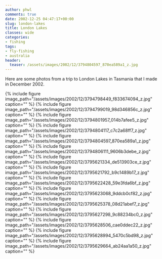 ```yaml
---
author: phwl
comments: true
date: 2002-12-25 04:47:17+00:00
slug: london-lakes
title: London Lakes
classes: wide
categories:
- fishing
tags:
- fly-fishing
- australia
header:
  teaser: /assets/images/2002/12/3794804597_870ea589a1_z.jpg
---
```


Here are some photos from a trip to London Lakes in Tasmania that I made in December 2002.

{% include figure image_path="/assets/images/2002/12/3794798449_f833674094_z.jpg" caption="" %}
{% include figure image_path="/assets/images/2002/12/3794799019_98d346856c_z.jpg" caption="" %}
{% include figure image_path="/assets/images/2002/12/3794801957_014b7afee5_z.jpg" caption="" %}
{% include figure image_path="/assets/images/2002/12/3794804117_c7c2a68ff7_z.jpg" caption="" %}
{% include figure image_path="/assets/images/2002/12/3794804597_870ea589a1_z.jpg" caption="" %}
{% include figure image_path="/assets/images/2002/12/3794806111_9606b3debe_z.jpg" caption="" %}
{% include figure image_path="/assets/images/2002/12/3795621334_de513903ce_z.jpg" caption="" %}
{% include figure image_path="/assets/images/2002/12/3795621792_b9c1489b17_z.jpg" caption="" %}
{% include figure image_path="/assets/images/2002/12/3795622428_59e3fda6bf_z.jpg" caption="" %}
{% include figure image_path="/assets/images/2002/12/3795623068_9ddcb0cf82_z.jpg" caption="" %}
{% include figure image_path="/assets/images/2002/12/3795625378_08d21abef7_z.jpg" caption="" %}
{% include figure image_path="/assets/images/2002/12/3795627298_9c88234bc0_z.jpg" caption="" %}
{% include figure image_path="/assets/images/2002/12/3795628506_cae0ddec22_z.jpg" caption="" %}
{% include figure image_path="/assets/images/2002/12/3795628994_5470c5bd98_z.jpg" caption="" %}
{% include figure image_path="/assets/images/2002/12/3795629664_ab24aa1a50_z.jpg" caption="" %}
